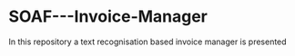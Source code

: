 # SOAF---Invoice-Manager
In this repository a text recognisation based invoice manager is presented  
